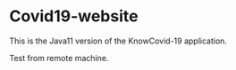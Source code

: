 # Covid19-website

This is the Java11 version of the KnowCovid-19 application. 

Test from remote machine. 
